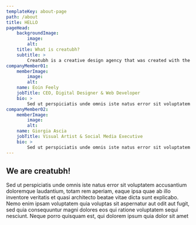 ```yaml
---
templateKey: about-page
path: /about
title: HELLO
pageHead:
    backgroundImage:
        image:
        alt: 
    title: What is creatubh?
    subtitle: >
        Creatubh is a creative design agency that was created with the aim of enhancing brands, making the stories behind each brand spring to life. Traveling around the world made us aware of the incredible number of stories behind a single individual and their business. That is why we decided to create our own agency with the aim of helping people telling their own stories digitally.
companyMember01:
    memberImage:
        image: 
        alt: 
    name: Eoin Feely
    jobTitle: CEO, Digital Designer & Web Developer
    bio: >
        Sed ut perspiciatis unde omnis iste natus error sit voluptatem accusantium doloremque laudantium, totam rem aperiam, eaque ipsa quae ab illo inventore veritatis et quasi architecto beatae vitae dicta sunt explicabo. Nemo enim ipsam voluptatem quia voluptas sit aspernatur aut odit aut fugit, sed quia consequuntur magni dolores eos qui ratione voluptatem sequi nesciunt. Neque porro quisquam est, qui dolorem ipsum quia dolor sit amet, consectetur, adipisci velit, sed quia non
companyMember02:
    memberImage:
        image: 
        alt: 
    name: Giorgia Ascia
    jobTitle: Visual Artist & Social Media Executive
    bio: >
        Sed ut perspiciatis unde omnis iste natus error sit voluptatem accusantium doloremque laudantium, totam rem aperiam, eaque ipsa quae ab illo inventore veritatis et quasi architecto beatae vitae dicta sunt explicabo. Nemo enim ipsam voluptatem quia voluptas sit aspernatur aut odit aut fugit, sed quia consequuntur magni dolores eos qui ratione voluptatem sequi nesciunt. Neque porro quisquam est, qui dolorem ipsum quia dolor sit amet, consectetur, adipisci velit, sed quia non
---
```

## We are creatubh!
Sed ut perspiciatis unde omnis iste natus error sit voluptatem accusantium doloremque laudantium, totam rem aperiam, eaque ipsa quae ab illo inventore veritatis et quasi architecto beatae vitae dicta sunt explicabo. Nemo enim ipsam voluptatem quia voluptas sit aspernatur aut odit aut fugit, sed quia consequuntur magni dolores eos qui ratione voluptatem sequi nesciunt. Neque porro quisquam est, qui dolorem ipsum quia dolor sit amet